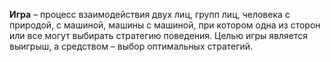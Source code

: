 **Игра** – процесс взаимодействия двух лиц, групп лиц, человека с природой, с машиной, машины с машиной, при котором одна из сторон или все могут выбирать стратегию поведения. Целью игры является выигрыш, а средством – выбор оптимальных стратегий.